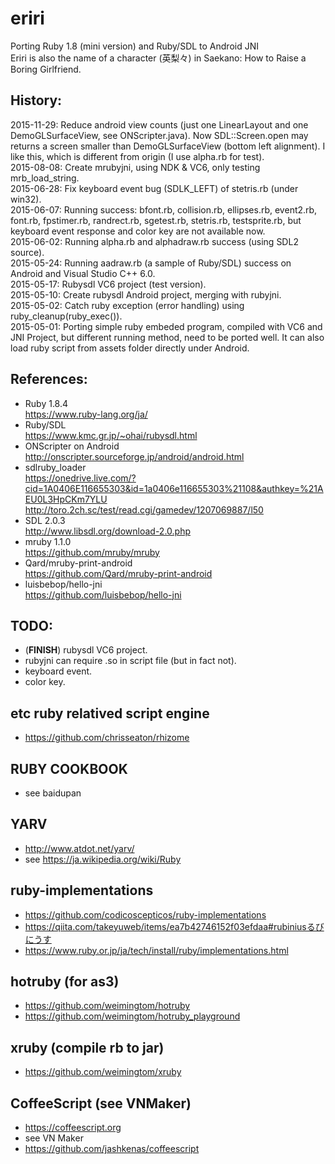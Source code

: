 ﻿eriri
=======

Porting Ruby 1.8 (mini version) and Ruby/SDL to Android JNI  
Eriri is also the name of a character (英梨々) in Saekano: How to Raise a Boring Girlfriend.  

## History:  
2015-11-29: Reduce android view counts (just one LinearLayout and one DemoGLSurfaceView, see ONScripter.java). Now SDL::Screen.open may returns a screen smaller than DemoGLSurfaceView (bottom left alignment). I like this, which is different from origin (I use alpha.rb for test).  
2015-08-08: Create mrubyjni, using NDK & VC6, only testing mrb_load_string.   
2015-06-28: Fix keyboard event bug (SDLK_LEFT) of stetris.rb (under win32).  
2015-06-07: Running success: bfont.rb, collision.rb, ellipses.rb, event2.rb, font.rb, fpstimer.rb, randrect.rb, sgetest.rb, stetris.rb, testsprite.rb, but keyboard event response and color key are not available now.    
2015-06-02: Running alpha.rb and alphadraw.rb success (using SDL2 source).   
2015-05-24: Running aadraw.rb (a sample of Ruby/SDL) success on Android and Visual Studio C++ 6.0.   
2015-05-17: Rubysdl VC6 project (test version).   
2015-05-10: Create rubysdl Android project, merging with rubyjni.  
2015-05-02: Catch ruby exception (error handling) using ruby_cleanup(ruby_exec()).  
2015-05-01: Porting simple ruby embeded program, compiled with VC6 and JNI Project, but different running method, need to be ported well. It can also load ruby script from assets folder directly under Android.   

## References:  
* Ruby 1.8.4  
https://www.ruby-lang.org/ja/  
* Ruby/SDL  
https://www.kmc.gr.jp/~ohai/rubysdl.html  
* ONScripter on Android  
http://onscripter.sourceforge.jp/android/android.html  
* sdlruby_loader  
https://onedrive.live.com/?cid=1A0406E116655303&id=1a0406e116655303%21108&authkey=%21AEU0L3HpCKm7YLU  
http://toro.2ch.sc/test/read.cgi/gamedev/1207069887/l50   
* SDL 2.0.3   
http://www.libsdl.org/download-2.0.php  
* mruby 1.1.0  
https://github.com/mruby/mruby  
* Qard/mruby-print-android  
https://github.com/Qard/mruby-print-android  
* luisbebop/hello-jni  
https://github.com/luisbebop/hello-jni  

## TODO:  
* (**FINISH**) rubysdl VC6 project.  
* rubyjni can require .so in script file (but in fact not).  
* keyboard event.  
* color key.  

## etc ruby relatived script engine  
* https://github.com/chrisseaton/rhizome  

## RUBY COOKBOOK  
* see baidupan  

## YARV  
* http://www.atdot.net/yarv/  
* see https://ja.wikipedia.org/wiki/Ruby  

## ruby-implementations  
* https://github.com/codicoscepticos/ruby-implementations  
* https://qiita.com/takeyuweb/items/ea7b42746152f03efdaa#rubiniusるびにうす  
* https://www.ruby.or.jp/ja/tech/install/ruby/implementations.html  

## hotruby (for as3)    
* https://github.com/weimingtom/hotruby  
* https://github.com/weimingtom/hotruby_playground  

## xruby (compile rb to jar)  
* https://github.com/weimingtom/xruby  

## CoffeeScript (see VNMaker)  
* https://coffeescript.org  
* see VN Maker  
* https://github.com/jashkenas/coffeescript  

